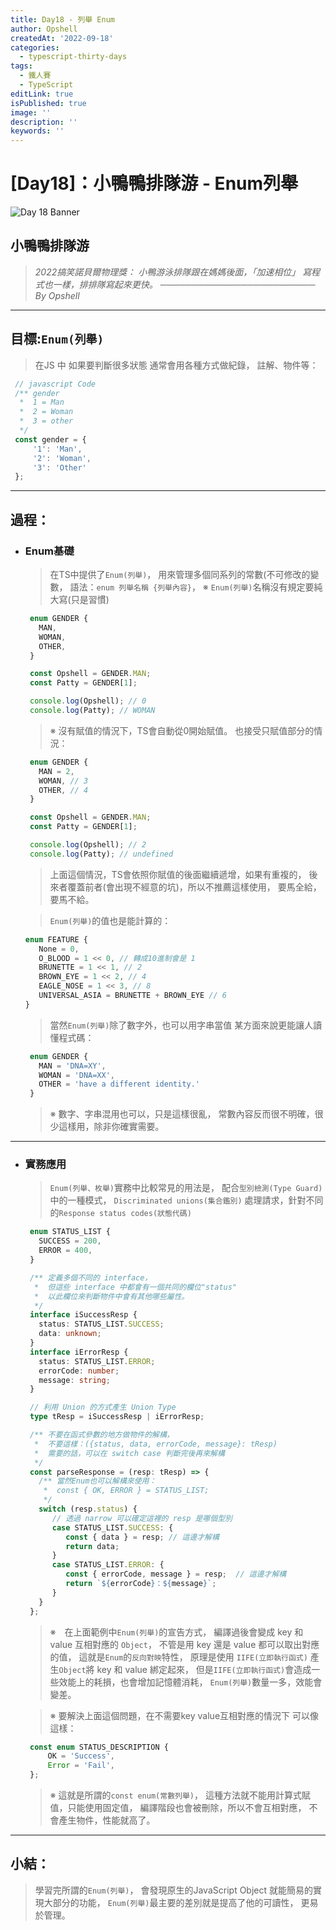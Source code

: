 ```yaml
---
title: Day18 - 列舉 Enum
author: Opshell
createdAt: '2022-09-18'
categories:
  - typescript-thirty-days
tags:
  - 鐵人賽
  - TypeScript
editLink: true
isPublished: true
image: ''
description: ''
keywords: ''
---
```

# [Day18]：小鴨鴨排隊游 - Enum列舉
![Day 18 Banner](https://ithelp.ithome.com.tw/upload/images/20220918/20109918LE2OXMGxeB.jpg)

## 小鴨鴨排隊游
> *2022搞笑諾貝爾物理獎：*
> *小鴨游泳排隊跟在媽媽後面，「加速相位」*
> *寫程式也一樣，排排隊寫起來更快。*
> *───────────────────────── By Opshell*

---
## 目標:`Enum(列舉)`
   > 在JS 中 如果要判斷很多狀態
   > 通常會用各種方式做紀錄，
   > 註解、物件等：
   ```javascript
    // javascript Code
    /** gender
     *  1 = Man
     *  2 = Woman
     *  3 = other
     */
    const gender = {
        '1': 'Man',
        '2': 'Woman',
        '3': 'Other'
    };
   ```

---
## 過程：
- ### Enum基礎
   > 在TS中提供了`Enum(列舉)`，
   > 用來管理多個同系列的常數(不可修改的變數，
   > 語法：`enum 列舉名稱 {列舉內容}`，
   > ※ `Enum(列舉)`名稱沒有規定要純大寫(只是習慣)
   ```typescript
    enum GENDER {
      MAN,
      WOMAN,
      OTHER,
    }

    const Opshell = GENDER.MAN;
    const Patty = GENDER[1];

    console.log(Opshell); // 0
    console.log(Patty); // WOMAN
   ```
   > ※ 沒有賦值的情況下，TS會自動從0開始賦值。
   >    也接受只賦值部分的情況：
   ```typescript
    enum GENDER {
      MAN = 2,
      WOMAN, // 3
      OTHER, // 4
    }

    const Opshell = GENDER.MAN;
    const Patty = GENDER[1];

    console.log(Opshell); // 2
    console.log(Patty); // undefined
   ```
   > 上面這個情況，TS會依照你賦值的後面繼續遞增，如果有重複的，
   > 後來者覆蓋前者(會出現不經意的坑)，所以不推薦這樣使用，
   > 要馬全給，要馬不給。

   > `Enum(列舉)`的值也是能計算的：
   ```typescript
   enum FEATURE {
      None = 0,
      O_BLOOD = 1 << 0, // 轉成10進制會是 1
      BRUNETTE = 1 << 1, // 2
      BROWN_EYE = 1 << 2, // 4
      EAGLE_NOSE = 1 << 3, // 8
      UNIVERSAL_ASIA = BRUNETTE + BROWN_EYE // 6
   }
   ```

   > 當然`Enum(列舉)`除了數字外，也可以用字串當值
   > 某方面來說更能讓人讀懂程式碼：
   ```typescript
    enum GENDER {
      MAN = 'DNA=XY',
      WOMAN = 'DNA=XX',
      OTHER = 'have a different identity.'
    }
   ```

   > ※ 數字、字串混用也可以，只是這樣很亂，
   >    常數內容反而很不明確，很少這樣用，除非你確實需要。

---
- ### 實務應用
   > `Enum(列舉、枚舉)`實務中比較常見的用法是，
   > 配合`型別檢測(Type Guard)`中的一種模式，
   > `Discriminated unions(集合鑑別)`
   > 處理請求，針對不同的`Response status codes(狀態代碼)`
   ```typescript
    enum STATUS_LIST {
      SUCCESS = 200,
      ERROR = 400,
    }

    /** 定義多個不同的 interface，
     *  但這些 interface 中都會有一個共同的欄位"status"
     *  以此欄位來判斷物件中會有其他哪些屬性。
     */
    interface iSuccessResp {
      status: STATUS_LIST.SUCCESS;
      data: unknown;
    }
    interface iErrorResp {
      status: STATUS_LIST.ERROR;
      errorCode: number;
      message: string;
    }

    // 利用 Union 的方式產生 Union Type
    type tResp = iSuccessResp | iErrorResp;

    /** 不要在函式參數的地方做物件的解構，
     *  不要這樣：({status, data, errorCode, message}: tResp)
     *  需要的話，可以在 switch case 判斷完後再來解構
     */
    const parseResponse = (resp: tResp) => {
      /** 當然Enum也可以解構來使用：
       *  const { OK, ERROR } = STATUS_LIST;
       */
      switch (resp.status) {
         // 透過 narrow 可以確定這裡的 resp 是哪個型別
         case STATUS_LIST.SUCCESS: {
            const { data } = resp; // 這邊才解構
            return data;
         }
         case STATUS_LIST.ERROR: {
            const { errorCode, message } = resp;  // 這邊才解構
            return `${errorCode}：${message}`;
         }
      }
    };
   ```
   > ※　在上面範例中`Enum(列舉)`的宣告方式，
   >    編譯過後會變成 key 和 value 互相對應的 `Object`，
   >    不管是用 key 還是 value 都可以取出對應的值，
   >    這就是`Enum`的`反向對映`特性，
   >    原理是使用 `IIFE(立即執行函式)` 產生`Object`將 key 和 value 綁定起來，
   >    但是`IIFE(立即執行函式)`會造成一些效能上的耗損，也會增加記憶體消耗，
   >    `Enum(列舉)`數量一多，效能會變差。

   > ※ 要解決上面這個問題，在不需要key value互相對應的情況下
   >    可以像這樣：
   ```typescript
    const enum STATUS_DESCRIPTION {
        OK = 'Success',
        Error = 'Fail',
    };
   ```
   > ※ 這就是所謂的`const enum(常數列舉)`，
   >    這種方法就不能用計算式賦值，只能使用固定值，
   >    編譯階段也會被刪除，所以不會互相對應，
   >    不會產生物件，性能就高了。

---
## 小結：
   > 學習完所謂的`Enum(列舉)`，
   > 會發現原生的JavaScript Object
   > 就能簡易的實現大部分的功能，
   > `Enum(列舉)`最主要的差別就是提高了他的可讀性，
   > 更易於管理。
